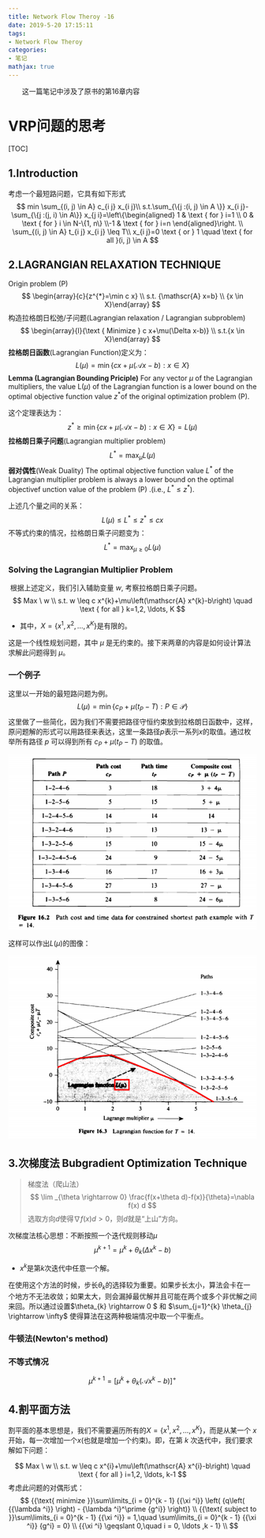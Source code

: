 ```yaml
---
title: Network Flow Theroy -16
date: 2019-5-20 17:15:11
tags: 
- Network Flow Theroy
categories:
- 笔记
mathjax: true
---
```


&emsp;&emsp;这一篇笔记中涉及了原书的第16章内容

<!-- more -->


# VRP问题的思考

[TOC]

## 1.Introduction
考虑一个最短路问题，它具有如下形式
$$
min \sum_{(i, j) \in A} c_{i j} x_{i j}\\
s.t.\sum_{\{j :(i, j) \in A \}} x_{i j}-\sum_{\{j :(j, i) \in A\}} x_{j i}=\left\{\begin{aligned} 1 & \text { for } i=1 \\ 0 & \text { for } i \in N-\{1, n\} \\-1 & \text { for } i=n \end{aligned}\right. \\
\sum_{(i, j) \in A} t_{i j} x_{i j} \leq T\\
x_{i j}=0 \text { or } 1 \quad \text { for all }(i, j) \in A
$$

## 2.LAGRANGIAN RELAXATION TECHNIQUE

Origin problem (P)
$$
\begin{array}{c}{z^{*}=\min c x} \\ 
s.t. {\mathscr{A} x=b} \\
{x \in X}\end{array}
$$
构造拉格朗日松弛/子问题(Lagrangian relaxation / Lagrangian subproblem)
$$
\begin{array}{l}{\text { Minimize } c x+\mu(\Delta x-b)} \\ 
s.t.{x \in X}\end{array}
$$
**拉格朗日函数**(Lagrangian Function)定义为：
$$
L(\mu)=\min \{c x+\mu(\mathscr{A} x-b) : x \in X\}
$$
**Lemma (Lagrangian Bounding Priciple)** For any vector $\mu​$ of the Lagrangian multipliers, the value L($\mu​$) of the Lagrangian function is a lower bound on the optimal objective function value $z^*​$ of the original optimization problem (P). 

这个定理表达为：
$$
z^{*} \geq \min \{c x+\mu(\mathscr{A} x-b) : x \in X\}=L(\mu)
$$
**拉格朗日乘子问题**(Lagrangian multiplier problem)
$$
L^{*}=\max _{\mu} L(\mu)
$$
**弱对偶性**(Weak Duality) The optimal objective function value $L^*​$ of the Lagrangian multiplier problem is always a lower bound on the optimal objectivef unction value of the problem (P) .(i.e., $L^* \le z^*​$). 

上述几个量之间的关系：
$$
L(\mu) \leq L^{*} \leq z^{*} \leq c x
$$
不等式约束的情况，拉格朗日乘子问题变为：
$$
L^{*}=\max _{\mu \geq 0} L(\mu)
$$
### Solving the Lagrangian Multiplier Problem 

​        根据上述定义，我们引入辅助变量 $w$, 考察拉格朗日乘子问题。
$$
Max \ w \\
s.t. w \leq c x^{k}+\mu\left(\mathscr{A} x^{k}-b\right) \quad \text { for all } k=1,2, \ldots, K
$$

* 其中，$X=\{ x^1, x^2, ...,x^K \}​$是有限的。

这是一个线性规划问题，其中 $\mu$ 是无约束的。接下来两章的内容是如何设计算法求解此问题得到 $\mu$。

### 一个例子

这里以一开始的最短路问题为例。
$$
L(\mu)=\min \left\{c_{P}+\mu\left(t_{P}-T\right) : P \in \mathscr{P}\right\}
$$
这里做了一些简化，因为我们不需要把路径守恒约束放到拉格朗日函数中，这样，原问题解的形式可以用路径来表达，这里一条路径$p$表示一系列$x$的取值。通过枚举所有路径 $p$ 可以得到所有 $c_{P}+\mu\left(t_{P}-T\right)$ 的取值。

![1558340610162](Network-Flow-16/1558340610162.png)

这样可以作出$L(\mu)$的图像：

![1558341703881](Network-Flow-16/1558341703881.png)

## 3.次梯度法 Bubgradient Optimization Technique 

>梯度法（爬山法）
>$$
>  \lim _{\theta \rightarrow 0} \frac{f(x+\theta d)-f(x)}{\theta}=\nabla f(x) d
>$$
>选取方向$d$使得$\nabla f(x) d>0$，则$d$就是“上山”方向。
>

次梯度法核心思想：不断按照一个迭代规则移动$\mu​$
$$
\mu^{k+1}=\mu^{k}+\theta_{k}\left(\Delta x^{k}-b\right)
$$

* $x^k$是第$k$次迭代中任意一个解。

在使用这个方法的时候，步长$\theta_{k}$的选择较为重要。如果步长太小，算法会卡在一个地方不无法收敛；如果太大，则会漏掉最优解并且可能在两个或多个非优解之间来回。所以通过设置$\theta_{k} \rightarrow 0 $ 和 $\sum_{j=1}^{k} \theta_{j} \rightarrow \infty$ 使得算法在这两种极端情况中取一个平衡点。

### 牛顿法(Newton's method)

### 不等式情况

$$
\mu^{k+1}=\left[\mu^{k}+\theta_{k}\left(\mathscr{A} x^{k}-b\right)\right]^{+}
$$

## 4.割平面方法 

割平面的基本思想是，我们不需要遍历所有的$X=\{x^{1}, x^{2}, ...,x^K\}$，而是从某一个 $x$ 开始，每一次增加一个$x$(也就是增加一个约束)。即，在第 $k$ 次迭代中，我们要求解如下问题：

$$
Max \ w \\
s.t. w \leq c x^{i}+\mu\left(\mathscr{A} x^{i}-b\right) \quad \text { for all } i=1,2, \ldots, k-1
$$
考虑此问题的对偶形式：
$$
{{\text{ minimize }}\sum\limits_{i = 0}^{k - 1} {{\xi ^i}} \left( {q\left( {{\lambda ^i}} \right) - {\lambda ^i}^\prime {g^i}} \right)}  \\ 
   {{\text{ subject to }}\sum\limits_{i = 0}^{k - 1} {{\xi ^i}}  = 1,\quad \sum\limits_{i = 0}^{k - 1} {{\xi ^i}} {g^i} = 0}  \\ 
   {{\xi ^i} \geqslant 0,\quad i = 0, \ldots ,k - 1}  \\
$$